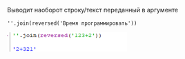 Выводит наоборот строку/текст переданный в аргументе
```
''.join(reversed('Время программировать'))
```

![](../../../01.Pyth_for_children/_Pictures/Pasted_image_20250304191010.png)

